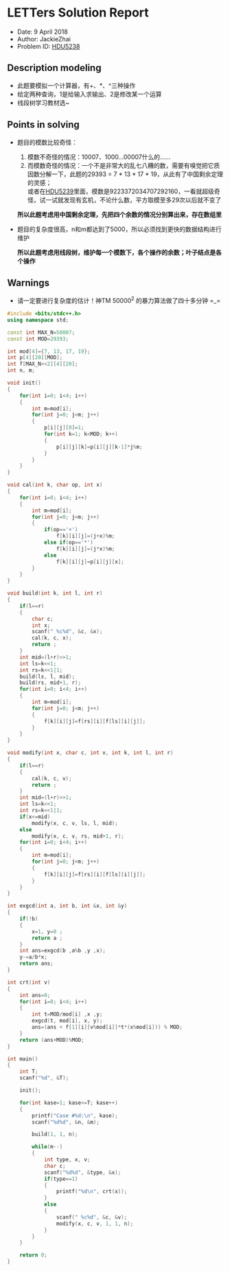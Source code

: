 # LETTers Solution Report

- Date: 9 April 2018
- Author: JackieZhai
- Problem ID: [HDU5238](http://acm.hdu.edu.cn/showproblem.php?pid=5238)

## Description modeling

- 此题要模拟一个计算器，有+、*、^三种操作
- 给定两种查询，1是给输入求输出、2是修改某一个运算
- 线段树学习教材选~

## Points in solving

- 题目的模数比较奇怪：<br>
    1. 模数不奇怪的情况：10007、1000...00007什么的……
    2. 而模数奇怪的情况：一个不是非常大的乱七八糟的数，需要有嗅觉把它质因数分解一下，此题的29393 = 7 * 13 * 17 * 19，从此有了中国剩余定理的灵感；<br>或者在[HDU5239](http://acm.hdu.edu.cn/showproblem.php?pid=5239)里面，模数是9223372034707292160，一看就超级奇怪，试一试就发现有玄机，不论什么数，平方取模至多29次以后就不变了<br>

    **所以此题考虑用中国剩余定理，先把四个余数的情况分别算出来，存在数组里**

- 题目的复杂度很高，n和m都达到了5000，所以必须找到更快的数据结构进行维护
    
    **所以此题考虑用线段树，维护每一个模数下，各个操作的余数；叶子结点是各个操作**

## Warnings

- 请一定要进行复杂度的估计！神TM 50000<sup>2</sup> 的暴力算法做了四十多分钟 =_=

```c++
#include <bits/stdc++.h>
using namespace std;

const int MAX_N=50007;
const int MOD=29393;

int mod[4]={7, 13, 17, 19};
int p[4][20][MOD];
int f[MAX_N<<2][4][20];
int n, m;

void init()
{
    for(int i=0; i<4; i++)
    {
        int m=mod[i];
        for(int j=0; j<m; j++)
        {
            p[i][j][0]=1;
            for(int k=1; k<MOD; k++)
            {
                p[i][j][k]=p[i][j][k-1]*j%m;
            }
        }
    }
}

void cal(int k, char op, int x)
{
    for(int i=0; i<4; i++)
    {
        int m=mod[i];
        for(int j=0; j<m; j++)
        {
            if(op=='+')
                f[k][i][j]=(j+x)%m;
            else if(op=='*')
                f[k][i][j]=(j*x)%m;
            else
                f[k][i][j]=p[i][j][x];
        }
    }
}

void build(int k, int l, int r)
{
    if(l==r)
    {
        char c;
        int x;
        scanf(" %c%d", &c, &x);
        cal(k, c, x);
        return ;
    }
    int mid=(l+r)>>1;
    int ls=k<<1;
    int rs=k<<1|1;
    build(ls, l, mid);
    build(rs, mid+1, r);
    for(int i=0; i<4; i++)
    {
        int m=mod[i];
        for(int j=0; j<m; j++)
        {
            f[k][i][j]=f[rs][i][f[ls][i][j]];
        }
    }
}

void modify(int x, char c, int v, int k, int l, int r)
{
    if(l==r)
    {
        cal(k, c, v);
        return ;
    }
    int mid=(l+r)>>1;
    int ls=k<<1;
    int rs=k<<1|1;
    if(x<=mid)
        modify(x, c, v, ls, l, mid);
    else
        modify(x, c, v, rs, mid+1, r);
    for(int i=0; i<4; i++)
    {
        int m=mod[i];
        for(int j=0; j<m; j++)
        {
            f[k][i][j]=f[rs][i][f[ls][i][j]];
        }
    }
}

int exgcd(int a, int b, int &x, int &y)
{
    if(!b)
    {
        x=1, y=0 ;
        return a ;
    }
    int ans=exgcd(b ,a%b ,y ,x);
    y-=a/b*x;
    return ans;
}

int crt(int v)
{
    int ans=0;
    for(int i=0; i<4; i++)
    {
        int t=MOD/mod[i] ,x ,y;
        exgcd(t, mod[i], x, y);
        ans=(ans + f[1][i][v%mod[i]]*t*(x%mod[i])) % MOD;
    }
    return (ans+MOD)%MOD;
}

int main()
{
    int T;
    scanf("%d", &T);

    init();

    for(int kase=1; kase<=T; kase++)
    {
        printf("Case #%d:\n", kase);
        scanf("%d%d", &n, &m);

        build(1, 1, n);

        while(m--)
        {
            int type, x, v;
            char c;
            scanf("%d%d", &type, &x);
            if(type==1)
            {
                printf("%d\n", crt(x));
            }
            else
            {
                scanf(" %c%d", &c, &v);
                modify(x, c, v, 1, 1, n);
            }
        }
    }

    return 0;
}
```
